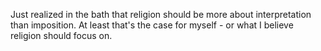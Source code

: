 Just realized in the bath that religion should be more about interpretation than imposition. At least that's the case for myself - or what I believe religion should focus on.
